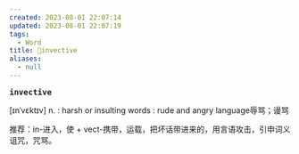 ```yaml
---
created: 2023-08-01 22:07:14
updated: 2023-08-01 22:07:19
tags:
  - Word
title: 📖invective
aliases:
  - null
---
```


<pre><strong>invective</strong></pre>
[ɪnˈvɛktɪv]
n. : harsh or insulting words : rude and angry language辱骂；谩骂

推荐：in-进入，使 + vect-携带，运载，把坏话带进来的，用言语攻击，引申词义诅咒，咒骂。